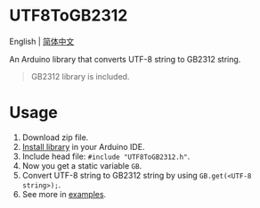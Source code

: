 # UTF8ToGB2312

English | [简体中文](README_CN.md)

An Arduino library that converts UTF-8 string to GB2312 string.

> GB2312 library is included.

# Usage

1. Download zip file.
2. [Install library](https://docs.arduino.cc/software/ide-v1/tutorials/installing-libraries) in your Arduino IDE.
3. Include head file: `#include "UTF8ToGB2312.h"`.
4. Now you get a static variable `GB`.
5. Convert UTF-8 string to GB2312 string by using `GB.get(<UTF-8 string>);`.
6. See more in [examples](examples).
